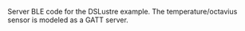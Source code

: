 Server BLE code for the DSLustre example.
The temperature/octavius sensor is modeled as a GATT server.
